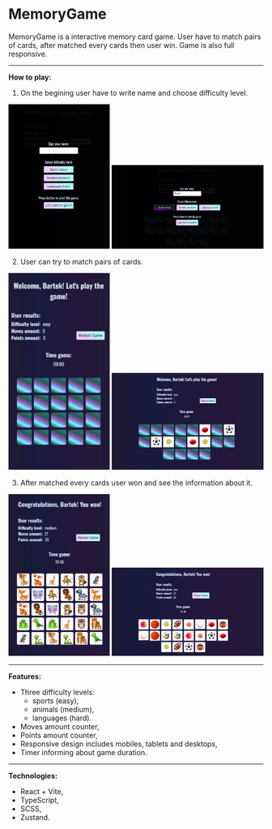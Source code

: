 # MemoryGame

MemoryGame is a interactive memory card game. User have to match pairs of cards, after matched every cards then user win. 
Game is also full responsive.

---



**How to play:**
1. On the begining user have to write name and choose difficulty level.

<img src="/src/assets/screenshots/Zrzut ekranu 2024-10-13 145659.png" width="200px" alt="" />

<img src="/src/assets/screenshots/Zrzut ekranu 2024-10-13 145741.png" width="300px" alt="" />

2. User can try to match pairs of cards.

<img src="/src/assets/screenshots/Zrzut ekranu 2024-10-13 145804.png" width="200px" alt="" />

<img src="/src/assets/screenshots/Zrzut ekranu 2024-10-13 145849.png" width="300px" alt="" />

3. After matched every cards user won and see the information about it.

<img src="/src/assets/screenshots/Zrzut ekranu 2024-10-13 163611.png" width="200px" alt="" />

<img src="/src/assets/screenshots/Zrzut ekranu 2024-10-13 162136.png" width="300px" alt="" />

---

**Features:**
- Three difficulty levels:
   - sports (easy),
   - animals (medium),
   - languages (hard).
- Moves amount counter,
- Points amount counter,
- Responsive design includes mobiles, tablets and desktops,
- Timer informing about game duration.


---

**Technologies:**
- React + Vite,
- TypeScript,
- SCSS,
- Zustand.

  

